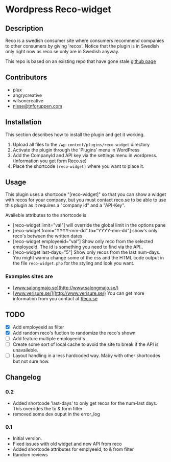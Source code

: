 # Wordpress Reco-widget

## Description

Reco is a swedish consumer site where consumers recommend companies to other consumers by giving 'recos'. Notice that the plugin is in Swedish only right now as reco.se only are in Swedish anyway.

This repo is based on an existing repo that have gone stale [github page](https://github.com/Angrycreative/reco-widget)

## Contributors
- plux
- angrycreative
- wilsoncreative
- nisse@tnfgruppen.com

## Installation

This section describes how to install the plugin and get it working.

1. Upload all files to the `/wp-content/plugins/reco-widget` directory
1. Activate the plugin through the 'Plugins' menu in WordPress
1. Add the CompanyId and API key via the settings menu in wordpress. (Information you get form Reco.se)
1. Place the shortcode `[reco-widget]` where you want to place it.

## Usage
This plugin uses a shortcode "[reco-widget]" so that you can show a widget with recos for your company,
but you must contact reco.se to be able to use this plugin as it requires a "company id" and a "API-Key".

Availeble attributes to the shortcode is

- [reco-widget limit="val"] will override the global limit in the options pane
- [reco-widget from="YYYY-mm-dd" to="YYYY-mm-dd"] show's only reco's between the written dates
- [reco-widget employeeid="val"] Show only reco from the selected employeeid. The id is something you need to find via the API..
- [reco-widget last-days="5"] Show only recos from the last num-days.
You might wanna change some of the css and the HTML code output in the file `reco-widget.php` for the styling and look you want.

### Examples sites are
- [www.salongmajo.se](http://www.salongmajo.se/)
- [www.verisure.se/](http://www.verisure.se/)
You can get more information from you contact at [Reco.se](http://www.reco.se)

## TODO
- [x] Add employeeid as filter
- [x] Add random reco's fuction to randomize the reco's shown
- [ ] Add feature multiple employeeid's
- [ ] Create some sort of local cache to avoid the site to break if the API is unavaileble.
- [ ] Layout handling in a less hardcoded way. Maby with other shortcodes but not sure how.

## Changelog

### 0.2
 - Added shortcode 'last-days' to only get recos for the num-last days. This overrides the to & form filter
 - removed some dev ouput in the error_log

### 0.1
- Initial version.
- Fixed issues with old widget and new API from reco
- Added shortcode attributes for emplyeeId, to & from filter
- Random reviews
